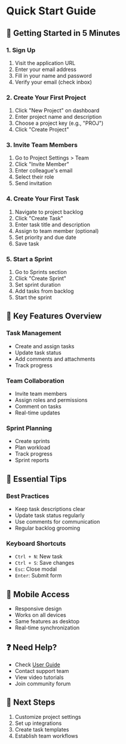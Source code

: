 # Quick Start Guide

## 🚀 Getting Started in 5 Minutes

### 1. Sign Up
1. Visit the application URL
2. Enter your email address
3. Fill in your name and password
4. Verify your email (check inbox)

### 2. Create Your First Project
1. Click "New Project" on dashboard
2. Enter project name and description
3. Choose a project key (e.g., "PROJ")
4. Click "Create Project"

### 3. Invite Team Members
1. Go to Project Settings > Team
2. Click "Invite Member"
3. Enter colleague's email
4. Select their role
5. Send invitation

### 4. Create Your First Task
1. Navigate to project backlog
2. Click "Create Task"
3. Enter task title and description
4. Assign to team member (optional)
5. Set priority and due date
6. Save task

### 5. Start a Sprint
1. Go to Sprints section
2. Click "Create Sprint"
3. Set sprint duration
4. Add tasks from backlog
5. Start the sprint

## 🎯 Key Features Overview

### Task Management
- Create and assign tasks
- Update task status
- Add comments and attachments
- Track progress

### Team Collaboration
- Invite team members
- Assign roles and permissions
- Comment on tasks
- Real-time updates

### Sprint Planning
- Create sprints
- Plan workload
- Track progress
- Sprint reports

## 🔑 Essential Tips

### Best Practices
- Keep task descriptions clear
- Update task status regularly
- Use comments for communication
- Regular backlog grooming

### Keyboard Shortcuts
- `Ctrl + N`: New task
- `Ctrl + S`: Save changes
- `Esc`: Close modal
- `Enter`: Submit form

## 📱 Mobile Access
- Responsive design
- Works on all devices
- Same features as desktop
- Real-time synchronization

## ❓ Need Help?
- Check [User Guide](user-guide.md)
- Contact support team
- View video tutorials
- Join community forum

## 🔄 Next Steps
1. Customize project settings
2. Set up integrations
3. Create task templates
4. Establish team workflows 